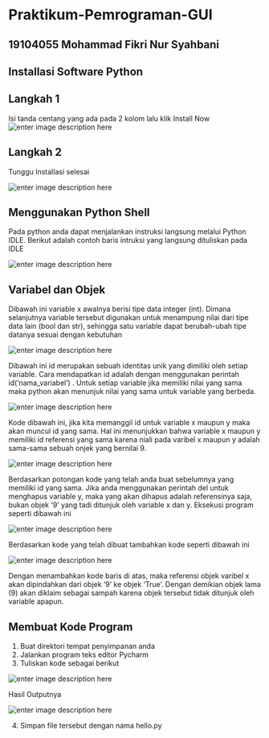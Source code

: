 # Praktikum-Pemrograman-GUI
## 19104055 Mohammad Fikri Nur Syahbani
## Installasi Software Python
## Langkah 1
Isi tanda centang yang ada pada 2 kolom lalu klik Install Now
![enter image description here](https://i.ibb.co/rmt6YWW/11.png)

## Langkah 2
Tunggu Installasi selesai

![enter image description here](https://i.ibb.co/W2yDnKv/22.png)

## Menggunakan Python Shell
Pada python anda dapat menjalankan instruksi langsung melalui Python IDLE.
Berikut adalah contoh baris intruksi yang langsung dituliskan pada IDLE

![enter image description here](https://i.ibb.co/GFSRHGM/6.png)

## Variabel dan Objek
Dibawah ini variable x awalnya berisi tipe data integer (int). Dimana
selanjutnya variable tersebut digunakan untuk menampung nilai dari tipe data lain
(bool dan str), sehingga satu variable dapat berubah-ubah tipe datanya sesuai dengan
kebutuhan

![enter image description here](https://i.ibb.co/RvpFJF5/7.png)

Dibawah ini id merupakan sebuah identitas unik yang dimiliki oleh setiap
variable. Cara mendapatkan id adalah dengan menggunakan perintah
id(‘nama_variabel’) . Untuk setiap variable jika memiliki nilai yang sama maka
python akan menunjuk nilai yang sama untuk variable yang berbeda.

![enter image description here](https://i.ibb.co/bJkp3S2/8.png)

Kode dibawah ini, jika kita memanggil id untuk variable x maupun y maka akan
muncul id yang sama. Hal ini menunjukkan bahwa variable x maupun y memiliki id
referensi yang sama karena niali pada varibel x maupun y adalah sama-sama sebuah
onjek yang bernilai 9.

![enter image description here](https://i.ibb.co/PjBdhmS/9.png)

Berdasarkan potongan kode yang telah anda buat sebelumnya yang memiliki id yang
sama. Jika anda menggunakan perintah del untuk menghapus variable y, maka yang
akan dihapus adalah referensinya saja, bukan objek ‘9’ yang tadi ditunjuk oleh variable x
dan y. Eksekusi program seperti dibawah ini

![enter image description here](https://i.ibb.co/qM6L483/10.png)

Berdasarkan kode yang telah dibuat tambahkan kode seperti dibawah ini

![enter image description here](https://i.ibb.co/zSJLBDf/14.png)

Dengan menambahkan kode baris di atas, maka referensi objek varibel x akan
dipindahkan dari objek ‘9’ ke objek ‘True’. Dengan demikian objek lama (9) akan diklaim
sebagai sampah karena objek tersebut tidak ditunjuk oleh variable apapun.

## Membuat Kode Program
1. Buat direktori tempat penyimpanan anda
2. Jalankan program teks editor Pycharm
3. Tuliskan kode sebagai berikut

![enter image description here]("https://i.ibb.co/TTxj4yt/12.png")

   Hasil Outputnya
   
![enter image description here]("https://i.ibb.co/KxTqKFn/13.png")

4. Simpan file tersebut dengan nama hello.py
